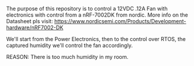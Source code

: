 The purpose of this repository is to control a 12VDC .12A Fan with electronics with control from a nRF-7002DK from nordic.
More info on the Datasheet pls visit: https://www.nordicsemi.com/Products/Development-hardware/nRF7002-DK

We'll start from the Power Electronics, then to the control over RTOS, the captured humidity we'll control the fan accordingly. 

REASON:
There is too much humidity in my room.
